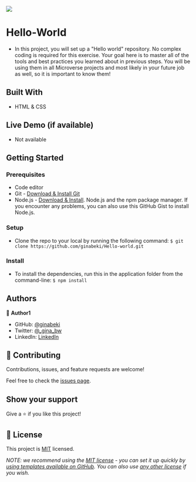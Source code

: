 ![](https://img.shields.io/badge/Microverse-blueviolet)

# Hello-World

- In this project, you will set up a "Hello world" repository. No complex coding is required for this exercise. Your goal here is to master all of the tools and best practices you learned about in previous steps. You will be using them in all Microverse projects and most likely in your future job as well, so it is important to know them!

## Built With

- HTML & CSS

## Live Demo (if available)

- Not available

## Getting Started

### Prerequisites

- Code editor
- Git - [Download & Install Git](https://git-scm.com/downloads)
- Node.js - [Download & Install](https://nodejs.org/en/download/). Node.js and the npm package manager. If you encounter any problems, you can also use this GitHub Gist to install Node.js.

### Setup

- Clone the repo to your local by running the following command: `$ git clone https://github.com/ginabeki/Hello-world.git`

### Install

- To install the dependencies, run this in the application folder from the command-line: `$ npm install`

## Authors

👤 **Author1**

- GitHub: [@ginabeki](https://github.com/ginabeki)
- Twitter: [@\_gina_bw](https://twitter.com/_gina_bw)
- LinkedIn: [LinkedIn](https://www.linkedin.com/in/gina-beki-a85846103/)

## 🤝 Contributing

Contributions, issues, and feature requests are welcome!

Feel free to check the [issues page](https://github.com/ginabeki/Hello-world/issues).

## Show your support

Give a ⭐️ if you like this project!

## 📝 License

This project is [MIT](./LICENSE) licensed.

_NOTE: we recommend using the [MIT license](https://choosealicense.com/licenses/mit/) - you can set it up quickly by [using templates available on GitHub](https://docs.github.com/en/communities/setting-up-your-project-for-healthy-contributions/adding-a-license-to-a-repository). You can also use [any other license](https://choosealicense.com/licenses/) if you wish._
